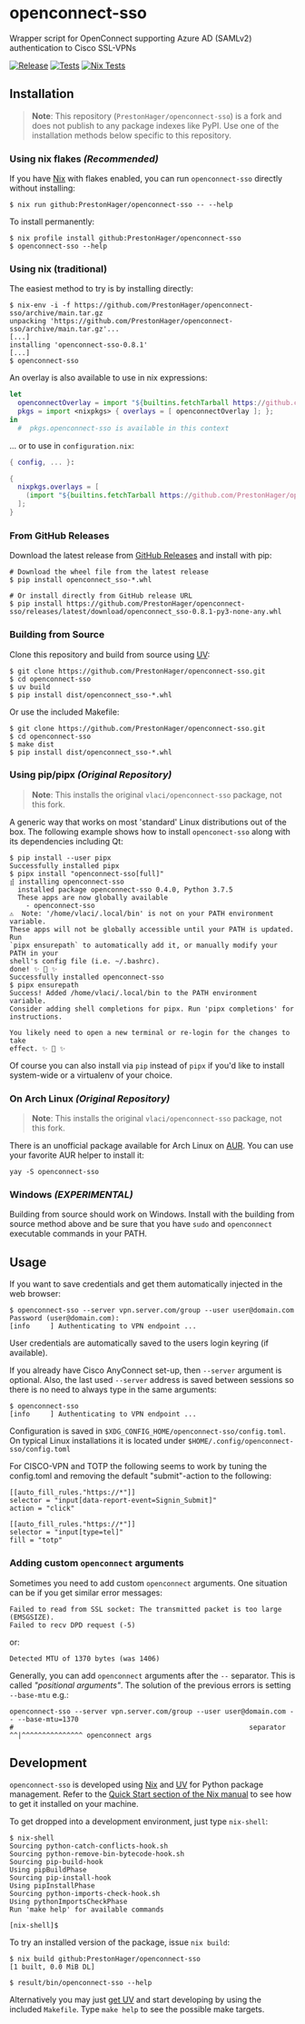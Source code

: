 # openconnect-sso

Wrapper script for OpenConnect supporting Azure AD (SAMLv2) authentication
to Cisco SSL-VPNs

[![Release](https://github.com/PrestonHager/openconnect-sso/actions/workflows/release.yml/badge.svg)](https://github.com/PrestonHager/openconnect-sso/actions/workflows/release.yml)
[![Tests](https://github.com/PrestonHager/openconnect-sso/actions/workflows/test.yml/badge.svg)](https://github.com/PrestonHager/openconnect-sso/actions/workflows/test.yml)
[![Nix Tests](https://github.com/PrestonHager/openconnect-sso/actions/workflows/nix-tests.yml/badge.svg)](https://github.com/PrestonHager/openconnect-sso/actions/workflows/nix-tests.yml)

## Installation

> **Note**: This repository (`PrestonHager/openconnect-sso`) is a fork and does not publish to any package indexes like PyPI. Use one of the installation methods below specific to this repository.

### Using nix flakes *(Recommended)*

If you have [Nix](https://nixos.org/nix/) with flakes enabled, you can run `openconnect-sso` directly without installing:

```shell
$ nix run github:PrestonHager/openconnect-sso -- --help
```

To install permanently:

```shell
$ nix profile install github:PrestonHager/openconnect-sso
$ openconnect-sso --help
```

### Using nix (traditional)

The easiest method to try is by installing directly:

```shell
$ nix-env -i -f https://github.com/PrestonHager/openconnect-sso/archive/main.tar.gz
unpacking 'https://github.com/PrestonHager/openconnect-sso/archive/main.tar.gz'...
[...]
installing 'openconnect-sso-0.8.1'
[...]
$ openconnect-sso
```

An overlay is also available to use in nix expressions:

``` nix
let
  openconnectOverlay = import "${builtins.fetchTarball https://github.com/PrestonHager/openconnect-sso/archive/main.tar.gz}/overlay.nix";
  pkgs = import <nixpkgs> { overlays = [ openconnectOverlay ]; };
in
  #  pkgs.openconnect-sso is available in this context
```

... or to use in `configuration.nix`:

``` nix
{ config, ... }:

{
  nixpkgs.overlays = [
    (import "${builtins.fetchTarball https://github.com/PrestonHager/openconnect-sso/archive/main.tar.gz}/overlay.nix")
  ];
}
```

### From GitHub Releases

Download the latest release from [GitHub Releases](https://github.com/PrestonHager/openconnect-sso/releases) and install with pip:

```shell
# Download the wheel file from the latest release
$ pip install openconnect_sso-*.whl

# Or install directly from GitHub release URL
$ pip install https://github.com/PrestonHager/openconnect-sso/releases/latest/download/openconnect_sso-0.8.1-py3-none-any.whl
```

### Building from Source

Clone this repository and build from source using [UV](https://docs.astral.sh/uv/):

```shell
$ git clone https://github.com/PrestonHager/openconnect-sso.git
$ cd openconnect-sso
$ uv build
$ pip install dist/openconnect_sso-*.whl
```

Or use the included Makefile:

```shell
$ git clone https://github.com/PrestonHager/openconnect-sso.git
$ cd openconnect-sso
$ make dist
$ pip install dist/openconnect_sso-*.whl
```

### Using pip/pipx *(Original Repository)*

> **Note**: This installs the original `vlaci/openconnect-sso` package, not this fork.

A generic way that works on most 'standard' Linux distributions out of the box.
The following example shows how to install `openconect-sso` along with its
dependencies including Qt:

```shell
$ pip install --user pipx
Successfully installed pipx
$ pipx install "openconnect-sso[full]"
⣾ installing openconnect-sso
  installed package openconnect-sso 0.4.0, Python 3.7.5
  These apps are now globally available
    - openconnect-sso
⚠️  Note: '/home/vlaci/.local/bin' is not on your PATH environment variable.
These apps will not be globally accessible until your PATH is updated. Run
`pipx ensurepath` to automatically add it, or manually modify your PATH in your
shell's config file (i.e. ~/.bashrc).
done! ✨ 🌟 ✨
Successfully installed openconnect-sso
$ pipx ensurepath
Success! Added /home/vlaci/.local/bin to the PATH environment variable.
Consider adding shell completions for pipx. Run 'pipx completions' for
instructions.

You likely need to open a new terminal or re-login for the changes to take
effect. ✨ 🌟 ✨
```

Of course you can also install via `pip` instead of `pipx` if you'd like to
install system-wide or a virtualenv of your choice.

### On Arch Linux *(Original Repository)*

> **Note**: This installs the original `vlaci/openconnect-sso` package, not this fork.

There is an unofficial package available for Arch Linux on
[AUR](https://aur.archlinux.org/packages/openconnect-sso/). You can use your
favorite AUR helper to install it:

``` shell
yay -S openconnect-sso
```

### Windows *(EXPERIMENTAL)*

Building from source should work on Windows. Install with the building from source method above and be sure that you have `sudo` and `openconnect`
executable commands in your PATH.

## Usage

If you want to save credentials and get them automatically
injected in the web browser:

```shell
$ openconnect-sso --server vpn.server.com/group --user user@domain.com
Password (user@domain.com):
[info     ] Authenticating to VPN endpoint ...
```

User credentials are automatically saved to the users login keyring (if
available).

If you already have Cisco AnyConnect set-up, then `--server` argument is
optional. Also, the last used `--server` address is saved between sessions so
there is no need to always type in the same arguments:

```shell
$ openconnect-sso
[info     ] Authenticating to VPN endpoint ...
```

Configuration is saved in `$XDG_CONFIG_HOME/openconnect-sso/config.toml`. On
typical Linux installations it is located under
`$HOME/.config/openconnect-sso/config.toml`

For CISCO-VPN and TOTP the following seems to work by tuning the config.toml
and removing the default "submit"-action to the following:

```
[[auto_fill_rules."https://*"]]
selector = "input[data-report-event=Signin_Submit]"
action = "click"

[[auto_fill_rules."https://*"]]
selector = "input[type=tel]"
fill = "totp"
```

### Adding custom `openconnect` arguments

Sometimes you need to add custom `openconnect` arguments. One situation can be if you get similar error messages:

```shell
Failed to read from SSL socket: The transmitted packet is too large (EMSGSIZE).
Failed to recv DPD request (-5)
```

or:

```shell
Detected MTU of 1370 bytes (was 1406)
```

Generally, you can add `openconnect` arguments after the `--` separator. This is called _"positional arguments"_. The
solution of the previous errors is setting `--base-mtu` e.g.:

```shell
openconnect-sso --server vpn.server.com/group --user user@domain.com -- --base-mtu=1370
#                                                          separator ^^|^^^^^^^^^^^^^^^ openconnect args
```

## Development

`openconnect-sso` is developed using [Nix](https://nixos.org/nix/) and [UV](https://docs.astral.sh/uv/) for Python package management. Refer to the
[Quick Start section of the Nix
manual](https://nixos.org/nix/manual/#chap-quick-start) to see how to get it
installed on your machine.

To get dropped into a development environment, just type `nix-shell`:

```shell
$ nix-shell
Sourcing python-catch-conflicts-hook.sh
Sourcing python-remove-bin-bytecode-hook.sh
Sourcing pip-build-hook
Using pipBuildPhase
Sourcing pip-install-hook
Using pipInstallPhase
Sourcing python-imports-check-hook.sh
Using pythonImportsCheckPhase
Run 'make help' for available commands

[nix-shell]$
```

To try an installed version of the package, issue `nix build`:

```shell
$ nix build github:PrestonHager/openconnect-sso
[1 built, 0.0 MiB DL]

$ result/bin/openconnect-sso --help
```

Alternatively you may just [get UV](https://docs.astral.sh/uv/#installation) and
start developing by using the included `Makefile`. Type `make help` to see the
possible make targets.
